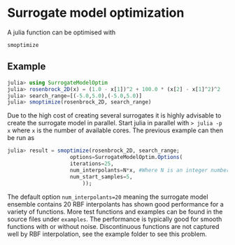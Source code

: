 # Surrogate model optimization
A julia function can be optimised with

```@docs
smoptimize
```
 
## Example
```julia
julia> using SurrogateModelOptim
julia> rosenbrock_2D(x) = (1.0 - x[1])^2 + 100.0 * (x[2] - x[1]^2)^2
julia> search_range=[(-5.0,5.0),(-5.0,5.0)]
julia> smoptimize(rosenbrock_2D, search_range)
```

Due to the high cost of creating several surrogates it is highly advisable to create
the surrogate model in parallel. Start julia in parallel with `> julia -p x` where `x`
is the number of available cores. The previous example can then be run as
```julia
julia> result = smoptimize(rosenbrock_2D, search_range;
                    options=SurrogateModelOptim.Options(
                    iterations=25,
                    num_interpolants=N*x, #Where N is an integer number
                    num_start_samples=5,
                        ));
```
The default option `num_interpolants=20` meaning the surrogate model ensemble
contains 20 RBF interpolants has shown good performance for a variety of functions.
More test functions and examples can be found in the source files under `examples`.
The performance is typically good for smooth functions with or without noise. 
Discontinuous functions are not captured well by RBF interpolation, see 
the example folder to see this problem.